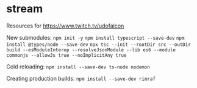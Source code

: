 # stream
Resources for https://www.twitch.tv/udofalcon

New submodules:
`npm init -y`
`npm install typescript --save-dev`
`npm install @types/node --save-dev`
`npx tsc --init --rootDir src --outDir build --esModuleInterop --resolveJsonModule --lib es6 --module commonjs --allowJs true --noImplicitAny true`

Cold reloading:
`npm install --save-dev ts-node nodemon`

Creating production builds:
`npm install --save-dev rimraf`

